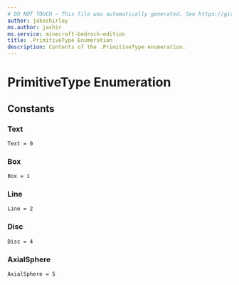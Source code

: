 ```yaml
---
# DO NOT TOUCH — This file was automatically generated. See https://github.com/mojang/minecraftapidocsgenerator to modify descriptions, examples, etc.
author: jakeshirley
ms.author: jashir
ms.service: minecraft-bedrock-edition
title: .PrimitiveType Enumeration
description: Contents of the .PrimitiveType enumeration.
---
```

# PrimitiveType Enumeration

## Constants
### **Text**
`Text = 0`
### **Box**
`Box = 1`
### **Line**
`Line = 2`
### **Disc**
`Disc = 4`
### **AxialSphere**
`AxialSphere = 5`
